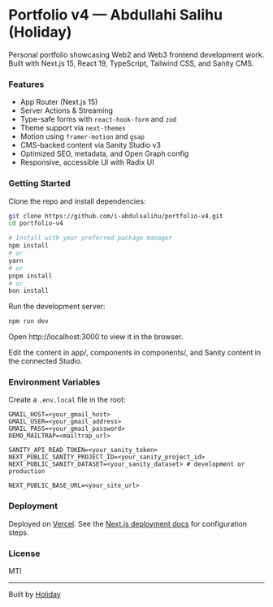 # Portfolio v4 — Abdullahi Salihu (Holiday)

Personal portfolio showcasing Web2 and Web3 frontend development work. Built with Next.js 15, React 19, TypeScript, Tailwind CSS, and Sanity CMS.

### Features

- App Router (Next.js 15)
- Server Actions & Streaming
- Type-safe forms with `react-hook-form` and `zod`
- Theme support via `next-themes`
- Motion using `framer-motion` and `gsap`
- CMS-backed content via Sanity Studio v3
- Optimized SEO, metadata, and Open Graph config
- Responsive, accessible UI with Radix UI

### Getting Started

Clone the repo and install dependencies:

```bash
git clone https://github.com/i-abdulsalihu/portfolio-v4.git
cd portfolio-v4

# Install with your preferred package manager
npm install
# or
yarn
# or
pnpm install
# or
bun install
```

Run the development server:

```bash
npm run dev
```

Open http://localhost:3000 to view it in the browser.

Edit the content in app/, components in components/, and Sanity content in the connected Studio.

### Environment Variables

Create a `.env.local` file in the root:

```env
GMAIL_HOST=<your_gmail_host>
GMAIL_USER=<your_gmail_address>
GMAIL_PASS=<your_gmail_password>
DEMO_MAILTRAP=<mailtrap_url>

SANITY_API_READ_TOKEN=<your_sanity_token>
NEXT_PUBLIC_SANITY_PROJECT_ID=<your_sanity_project_id>
NEXT_PUBLIC_SANITY_DATASET=<your_sanity_dataset> # development or production

NEXT_PUBLIC_BASE_URL=<your_site_url>
```

### Deployment

Deployed on [Vercel](http://vercel.com/). See the [Next.js deployment docs](https://nextjs.org/docs/app/building-your-application/deploying) for configuration steps.

### License

MTI

---

Built by [Holiday](https://abdulsalihu.vercel.app)
